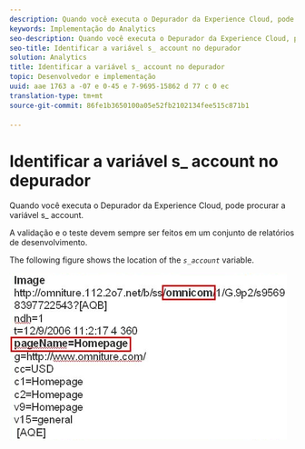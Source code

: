 ```yaml
---
description: Quando você executa o Depurador da Experience Cloud, pode procurar a variável s_ account.
keywords: Implementação do Analytics
seo-description: Quando você executa o Depurador da Experience Cloud, pode procurar a variável s_ account.
seo-title: Identificar a variável s_ account no depurador
solution: Analytics
title: Identificar a variável s_ account no depurador
topic: Desenvolvedor e implementação
uuid: aae 1763 a -07 e 0-45 e 7-9695-15862 d 77 c 0 ec
translation-type: tm+mt
source-git-commit: 86fe1b3650100a05e52fb2102134fee515c871b1

---
```



# Identificar a variável s_ account no depurador

Quando você executa o Depurador da Experience Cloud, pode procurar a variável s_ account.

A validação e o teste devem sempre ser feitos em um conjunto de relatórios de desenvolvimento.

The following figure shows the location of the *`s_account`* variable.

![](assets/debugger_code.png)

